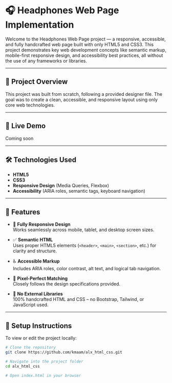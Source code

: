 # 🎧 Headphones Web Page Implementation

Welcome to the Headphones Web Page project — a responsive, accessible, and fully handcrafted web page built with only HTML5 and CSS3. This project demonstrates key web development concepts like semantic markup, mobile-first responsive design, and accessibility best practices, all without the use of any frameworks or libraries.

---

## 📄 Project Overview

This project was built from scratch, following a provided designer file. The goal was to create a clean, accessible, and responsive layout using only core web technologies.

---

## 🚀 Live Demo

Coming soon  
<!-- Or replace with: [Click to view](https://kmaam.github.io/alx_html_css/) once deployed -->

---

## 🛠 Technologies Used

- **HTML5**
- **CSS3**
- **Responsive Design** (Media Queries, Flexbox)
- **Accessibility** (ARIA roles, semantic tags, keyboard navigation)

---

## 📐 Features

- 📱 **Fully Responsive Design**  
  Works seamlessly across mobile, tablet, and desktop screen sizes.

- ✅ **Semantic HTML**  
  Uses proper HTML5 elements (`<header>`, `<main>`, `<section>`, etc.) for clarity and structure.

- ♿ **Accessible Markup**  
  Includes ARIA roles, color contrast, alt text, and logical tab navigation.

- 🎯 **Pixel-Perfect Matching**  
  Closely follows the design specifications provided.

- 🚫 **No External Libraries**  
  100% handcrafted HTML and CSS – no Bootstrap, Tailwind, or JavaScript used.

---

## 🔧 Setup Instructions

To view or edit the project locally:

```bash
# Clone the repository
git clone https://github.com/kmaam/alx_html_css.git

# Navigate into the project folder
cd alx_html_css

# Open index.html in your browser
